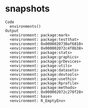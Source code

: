 # snapshots

    Code
      environments()
    Output
      <environment: package:mark> 
      <environment: package:testthat> 
      <environment: 0x0000020730af6810> 
      <environment: 0x000002072c4f8b38> 
      <environment: package:stats> 
      <environment: package:graphics> 
      <environment: package:grDevices> 
      <environment: package:utils> 
      <environment: package:datasets> 
      <environment: package:devtools> 
      <environment: package:usethis> 
      <environment: package:Rprofile> 
      <environment: package:methods> 
      <environment: 0x000002072c270f20> 
      <environment: base> 
      <environment: R_EmptyEnv> 

